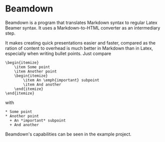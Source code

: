 Beamdown
========

Beamdown is a program that translates Markdown syntax to regular Latex Beamer
syntax. It uses a Markdown-to-HTML converter as an intermediary step.

It makes creating quick presentations easier and faster, compared as the ration
of content to overhead is much better in Markdown than in Latex, especially
when writing bullet points.  Just compare

    \begin{itemize}
        \item Some point
        \item Another point
        \begin{itemize}
            \item An \emph{important} subpoint
            \item And another
        \end{itemize}
    \end{itemize}

with

    * Some point
    * Another point
      + An *important* subpoint
      + And another

Beamdown's capabilities can be seen in the example project.
